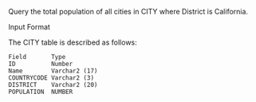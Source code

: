 Query the total population of all cities in CITY where District is California.

Input Format

The CITY table is described as follows:
```
Field       Type
ID          Number
Name        Varchar2 (17)
COUNTRYCODE Varchar2 (3)
DISTRICT    Varchar2 (20)
POPULATION  NUMBER
```